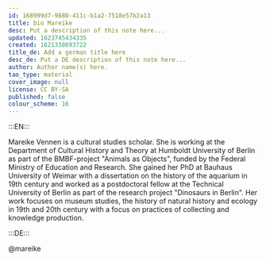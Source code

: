 ```yaml
---
id: 168999d7-9880-411c-b1a2-7518e57b2a13
title: bio Mareike
desc: Put a description of this note here...
updated: 1623745434335
created: 1621338693722
title_de: Add a german title here
desc_de: Put a DE description of this note here...
author: Author name(s) here.
tao_type: material
cover_image: null
license: CC BY-SA
published: false
colour_scheme: 16
---
```



:::EN:::

<!-- And this allows us to leave notes to the others that are not visible in the preview. -->

Mareike Vennen is a cultural studies scholar. She is working at the Department of Cultural History and Theory at Humboldt University of Berlin as part of the BMBF-project "Animals as Objects", funded by the Federal Ministry of Education and Research. She gained her PhD at Bauhaus University of Weimar with a dissertation on the history of the aquarium in 19th century and worked as a postdoctoral fellow at the Technical University of Berlin as part of the research project "Dinosaurs in Berlin". Her work focuses on museum studies, the history of natural history and ecology in 19th and 20th century with a focus on practices of collecting and knowledge production.

:::DE:::

@mareike

